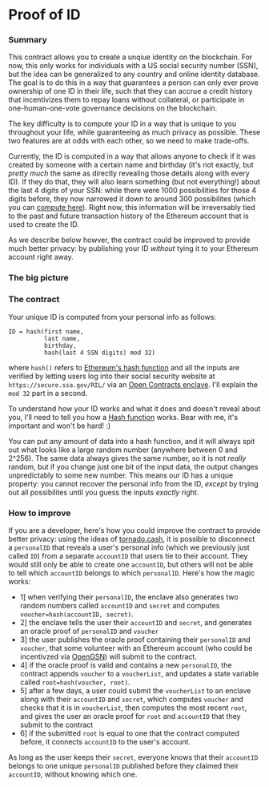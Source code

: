 # Proof of ID

### Summary
This contract allows you to create a unqiue identity on the blockchain. For now, this only works for individuals with a US social security number (SSN), but the idea can be generalized to any country and online identity database. The goal is to do this in a way that guarantees a person can only ever prove ownership of one ID in their life, such that they can accrue a credit history that incentivizes them to repay loans without collateral, or participate in one-human-one-vote governance decisions on the blockchain.

The key difficulty is to compute your ID in a way that is unique to you throughout your life, while guaranteeing as much privacy as possible. These two features are at odds with each other, so we need to make trade-offs. 

Currently, the ID is computed in a way that allows anyone to check if it was created by someone with a certain name and birthday (it's not exactly, but _pretty much_ the same as directly revealing those details along with every ID). If they do that, they will also learn something (but not everything!) about the last 4 digits of your SSN: while there were 1000 possibilities for those 4 digits before, they now narrowed it down to around 300 possibilites (which you can [compute here](https://colab.research.google.com/drive/1uEs2eUB8_uG7i_-X1nCds_8wQ_3Ue2JL?usp=sharing)). Right now, this information will be irreversably tied to the past and future transaction history of the Ethereum account that is used to create the ID. 

As we describe below howver, the contract could be improved to provide much better privacy: by publishing your ID _without_ tying it to your Ethereum account right away.

### The big picture

### The contract
Your unique ID is computed from your personal info as follows:
```
ID = hash(first name,
          last name,
          birthday,
          hash(last 4 SSN digits) mod 32)
```
where `hash()` refers to [Ethereum's hash function](https://en.wikipedia.org/wiki/SHA-3) and all the inputs are verified by letting users log into their social security website at `https://secure.ssa.gov/RIL/` via an [Open Contracts enclave](https://opencontracts.io/#/protocol). I'll explain the `mod 32` part in a second.

To understand how your ID works and what it does and doesn't reveal about you, I'll need to tell you how a [Hash function](https://en.wikipedia.org/wiki/Hash_function) works. Bear with me, it's important and won't be hard! :)

You can put any amount of data into a hash function, and it will always spit out what looks like a large random number (anywhere between 0 and 2^256). The same data always gives the same number, so it is not _really_ random, but if you change just one bit of the input data, the output changes unpredictably to some new number. This means our ID has a unique property: you cannot recover the personal info from the ID, _except_ by trying out all possibilites until you guess the inputs _exactly_ right. 



### How to improve

If you are a developer, here's how you could improve the contract to provide better privacy: using the ideas of [tornado.cash](https://tornado.cash), it is possible to disconnect a `personalID` that reveals a user's personal info (which we previously just called `ID`) from a separate `accountID` that users tie to their account. They would still only be able to create one `accountID`, but others will not be able to tell which `accountID` belongs to which `personalID`. Here's how the magic works:
- 1] when verifying their `personalID`, the enclave also generates two random numbers called `accountID` and `secret` and computes `voucher=hash(accountID, secret)`.
- 2] the enclave tells the user their `accountID` and `secret`, and generates an oracle proof of `personalID` and `voucher`
- 3] the user publishes the oracle proof containing their `personalID` and `voucher`, that some volunteer with an Ethereum account (who could be incentivzed via [OpenGSN](https://opengsn.org/)) will submit to the contract.
- 4] if the oracle proof is valid and contains a new `personalID`, the contract appends `voucher` to a `voucherList`, and updates a state variable called `root=hash(voucher, root)`.
- 5] after a few days, a user could submit the `voucherList` to an enclave along with their `accountID` and `secret`, which computes `voucher` and checks that it is in `voucherList`, then computes the most recent `root`, and gives the user an oracle proof for `root` and `accountID` that they submit to the contract
- 6] if the submitted `root` is equal to one that the contract computed before, it connects `accountID` to the user's account.

As long as the user keeps their `secret`, everyone knows that their `accountID` belongs to one unique `personalID` published before they claimed their `accountID`, without knowing which one.

